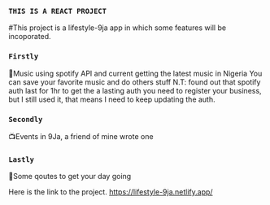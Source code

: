 ### `THIS IS A REACT PROJECT `

#This project is a lifestyle-9ja app in which some features will be incoporated.

### `Firstly ` 
🎊Music using spotify API and current getting the latest music in Nigeria 
You can save your favorite music and do others stuff
N.T: found out that spotify auth last for 1hr to get the a lasting auth you need to register your business, but I still used it, that means I need to keep updating the auth.

### `Secondly `
📺Events in 9Ja, a friend of mine wrote one

### `Lastly`
📃Some qoutes to get your day going 


Here is the link to the project.
https://lifestyle-9ja.netlify.app/

